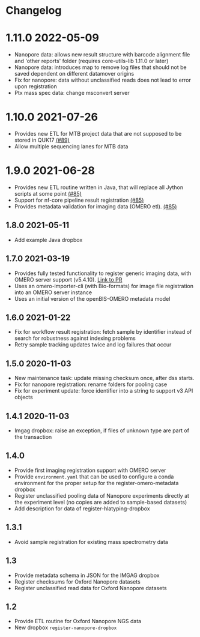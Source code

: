 # Changelog

# 1.11.0 2022-05-09

* Nanopore data: allows new result structure with barcode alignment file and 'other reports' folder (requires core-utils-lib 1.11.0 or later)
* Nanopore data: introduces map to remove log files that should not be saved dependent on different datamover origins
* Fix for nanopore: data without unclassified reads does not lead to error upon registration
* Ptx mass spec data: change msconvert server

# 1.10.0 2021-07-26

* Provides new ETL for MTB project data that are not supposed to be stored in QUK17 [(#89)](https://github.com/qbicsoftware/etl-scripts/pull/89)
* Allow multiple sequencing lanes for MTB data

# 1.9.0 2021-06-28

* Provides new ETL routine written in Java, that will replace all Jython scripts at some point [(#85)](https://github.com/qbicsoftware/etl-scripts/pull/85)
* Support for nf-core pipeline result registration [(#85)](https://github.com/qbicsoftware/etl-scripts/pull/85)
* Provides metadata validation for imaging data (OMERO etl). [(#85)](https://github.com/qbicsoftware/etl-scripts/pull/83)

## 1.8.0 2021-05-11

* Add example Java dropbox

## 1.7.0 2021-03-19

* Provides fully tested functionality to register generic imaging data, with OMERO server support (v5.4.10). [Link to PR](https://github.com/qbicsoftware/etl-scripts/pull/78)
* Uses an omero-importer-cli (with Bio-formats) for image file registration into an OMERO server instance
* Uses an initial version of the openBIS-OMERO metadata model

## 1.6.0 2021-01-22

* Fix for workflow result registration: fetch sample by identifier instead of search for robustness against indexing problems
* Retry sample tracking updates twice and log failures that occur

## 1.5.0 2020-11-03

* New maintenance task: update missing checksum once, after dss starts.
* Fix for nanopore registration: rename folders for pooling case
* Fix for experiment update: force identifier into a string to support v3 API objects

## 1.4.1 2020-11-03

* Imgag dropbox: raise an exception, if files of unknown type are part of the transaction

## 1.4.0

* Provide first imaging registration support with OMERO server
* Provide `environment.yaml` that can be used to configure a conda
  environment for the proper setup for the register-omero-metadata
  dropbox
* Register unclassified pooling data of Nanopore experiments directly at the experiment level (no copies are added to sample-based datasets)
* Add description for data of register-hlatyping-dropbox

## 1.3.1

* Avoid sample registration for existing mass spectrometry data

## 1.3

* Provide metadata schema in JSON for the IMGAG dropbox
* Register checksums for Oxford Nanopore datasets
* Register unclassified read data for Oxford Nanopore datasets

## 1.2

* Provide ETL routine for Oxford Nanopore NGS data
* New dropbox `register-nanopore-dropbox`

